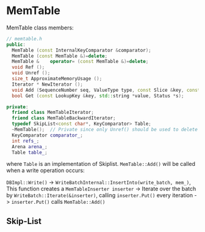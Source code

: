# MemTable

MemTable class members:

```C++
// memtable.h
public:
  MemTable (const InternalKeyComparator &comparator);
  MemTable (const MemTable &)=delete;
  MemTable & 	operator= (const MemTable &)=delete;
  void Ref ();
  void Unref ();
  size_t ApproximateMemoryUsage ();
  Iterator * NewIterator ();
  void Add (SequenceNumber seq, ValueType type, const Slice &key, const Slice &value);
  bool Get (const LookupKey &key, std::string *value, Status *s);

private:
  friend class MemTableIterator;
  friend class MemTableBackwardIterator;
  typedef SkipList<const char*, KeyComparator> Table;
  ~MemTable();  // Private since only Unref() should be used to delete it
  KeyComparator comparator_;
  int refs_;
  Arena arena_;
  Table table_;
```

where `Table` is an implementation of Skiplist. `MemTable::Add()` will be called when a write operation occurs:


`DBImpl::Write()` -> `WriteBatchInternal::InsertInto(write_batch, mem_)`, This function creates a `MemTableInserter inserter` -> Iterate over the batch by `WriteBatch::Iterate(&inserter)`, calling `inserter.Put()` every iteration -> `inserter.Put()` calls `MemTable::Add()`

## Skip-List
